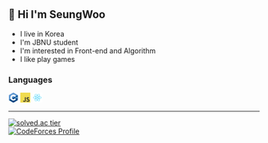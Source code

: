 ## 👋 Hi I'm SeungWoo
- I live in Korea
- I'm JBNU student
- I'm interested in Front-end and Algorithm
- I like play games

### Languages
<code><img height="20" src="https://raw.githubusercontent.com/github/explore/80688e429a7d4ef2fca1e82350fe8e3517d3494d/topics/cpp/cpp.png"></code>
<code><img height="20" src="https://raw.githubusercontent.com/github/explore/80688e429a7d4ef2fca1e82350fe8e3517d3494d/topics/javascript/javascript.png"></code>
<code><img height="20" src="https://raw.githubusercontent.com/github/explore/80688e429a7d4ef2fca1e82350fe8e3517d3494d/topics/react/react.png"></code>

---
 
[![solved.ac tier](http://mazassumnida.wtf/api/v2/generate_badge?boj=kangsw1025)](https://solved.ac/kangsw1025)   
[![CodeForces Profile](https://cf.leed.at?id=Tamyu)](https://codeforces.com/profile/Tamyu)


<!--
**kangsw1025/kangsw1025** is a ✨ _special_ ✨ repository because its `README.md` (this file) appears on your GitHub profile.

Here are some ideas to get you started:

- 🔭 I’m currently working on ...
- 🌱 I’m currently learning ...
- 👯 I’m looking to collaborate on ...
- 🤔 I’m looking for help with ...
- 💬 Ask me about ...
- 📫 How to reach me: ...
- 😄 Pronouns: ...
- ⚡ Fun fact: ...
-->
